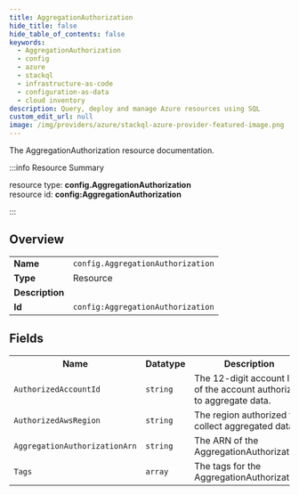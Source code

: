 ```yaml
---
title: AggregationAuthorization
hide_title: false
hide_table_of_contents: false
keywords:
  - AggregationAuthorization
  - config
  - azure
  - stackql
  - infrastructure-as-code
  - configuration-as-data
  - cloud inventory
description: Query, deploy and manage Azure resources using SQL
custom_edit_url: null
image: /img/providers/azure/stackql-azure-provider-featured-image.png
---
```

The AggregationAuthorization resource documentation.

:::info Resource Summary

<div class="row">
<div class="providerDocColumn">
<span>resource type:&nbsp;<b>config.AggregationAuthorization</b></span><br />
<span>resource id:&nbsp;<b>config:AggregationAuthorization</b></span><br />
</div>
</div>

:::

## Overview
<table><tbody>
<tr><td><b>Name</b></td><td><code>config.AggregationAuthorization</code></td></tr>
<tr><td><b>Type</b></td><td>Resource</td></tr>
<tr><td><b>Description</b></td><td></td></tr>
<tr><td><b>Id</b></td><td><code>config:AggregationAuthorization</code></td></tr>
</tbody></table>

## Fields
<table><tbody>
<tr><th>Name</th><th>Datatype</th><th>Description</th></tr>
<tr><td><code>AuthorizedAccountId</code></td><td><code>string</code></td><td>The 12-digit account ID of the account authorized to aggregate data.</td></tr><tr><td><code>AuthorizedAwsRegion</code></td><td><code>string</code></td><td>The region authorized to collect aggregated data.</td></tr><tr><td><code>AggregationAuthorizationArn</code></td><td><code>string</code></td><td>The ARN of the AggregationAuthorization.</td></tr><tr><td><code>Tags</code></td><td><code>array</code></td><td>The tags for the AggregationAuthorization.</td></tr>
</tbody></table>
